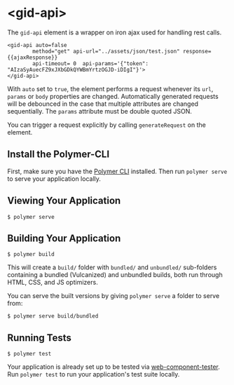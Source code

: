 # \<gid-api\>

The `gid-api` element is a wrapper on iron ajax used for handling rest calls.

    <gid-api auto=false
			method="get" api-url="../assets/json/test.json" response={{ajaxResponse}}
			api-timeout= 0  api-params='{"token": "AIzaSyAuecFZ9xJXbGDkQYWBmYrtzOGJD-iDIgI"}'>
    </gid-api>

With `auto` set to `true`, the element performs a request whenever its `url`, `params` or `body` properties are changed. Automatically generated requests will be debounced in the case that multiple attributes are changed sequentially.
The `params` attribute must be double quoted JSON.

You can trigger a request explicitly by calling `generateRequest` on the element.


## Install the Polymer-CLI

First, make sure you have the [Polymer CLI](https://www.npmjs.com/package/polymer-cli) installed. Then run `polymer serve` to serve your application locally.

## Viewing Your Application

```
$ polymer serve
```

## Building Your Application

```
$ polymer build
```

This will create a `build/` folder with `bundled/` and `unbundled/` sub-folders
containing a bundled (Vulcanized) and unbundled builds, both run through HTML,
CSS, and JS optimizers.

You can serve the built versions by giving `polymer serve` a folder to serve
from:

```
$ polymer serve build/bundled
```

## Running Tests

```
$ polymer test
```

Your application is already set up to be tested via [web-component-tester](https://github.com/Polymer/web-component-tester). Run `polymer test` to run your application's test suite locally.
